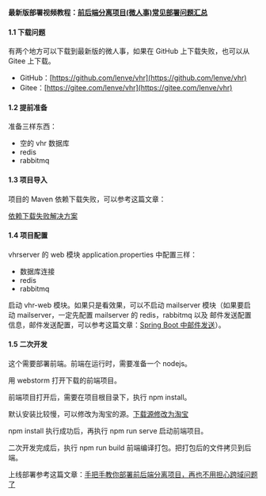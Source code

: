 **最新版部署视频教程：[前后端分离项目(微人事)常见部署问题汇总](https://mp.weixin.qq.com/s/dcJv6BIVFPnokI8nBf4IrQ)**

#### 1.1 下载问题

有两个地方可以下载到最新版的微人事，如果在 GitHub 上下载失败，也可以从 Gitee 上下载。

- GitHub：[https://github.com/lenve/vhr](https://github.com/lenve/vhr)
- Gitee：[https://gitee.com/lenve/vhr](https://gitee.com/lenve/vhr)

#### 1.2 提前准备

准备三样东西：

- 空的 vhr 数据库
- redis
- rabbitmq

#### 1.3 项目导入

项目的 Maven 依赖下载失败，可以参考这篇文章：

[依赖下载失败解决方案](https://mp.weixin.qq.com/s/6PPYwrNestz-gvmB4ZkAqQ)

#### 1.4 项目配置

vhrserver 的 web  模块 application.properties 中配置三样：

- 数据库连接
- redis
- rabbitmq

启动 vhr-web 模块。如果只是看效果，可以不启动 mailserver 模块（如果要启动 mailserver，一定先配置 mailserver 的 redis，rabbitmq 以及 邮件发送配置信息，邮件发送配置，可以参考这篇文章：[Spring Boot 中邮件发送](https://mp.weixin.qq.com/s/FKyQNyPDQY8O25Hk2x7rKg)）。

#### 1.5 二次开发

这个需要部署前端。前端在运行时，需要准备一个 nodejs。

用 webstorm 打开下载的前端项目。

前端项目打开后，需要在项目根目录下，执行 npm install。

默认安装比较慢，可以修改为淘宝的源。[下载源修改为淘宝](https://mp.weixin.qq.com/s/HWRYAR16vLE1XFep6_i1tA)

npm install  执行成功后，再执行 npm run serve 启动前端项目。

二次开发完成后，执行 npm run build 前端编译打包。把打包后的文件拷贝到后端。

上线部署参考这篇文章：[手把手教你部署前后端分离项目，再也不用担心跨域问题了](https://mp.weixin.qq.com/s/KWBtHi_au_1pH70OYptjfA)